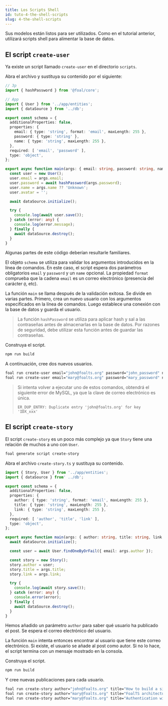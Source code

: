 ```yaml
---
title: Los Scripts Shell
id: tuto-4-the-shell-scripts
slug: 4-the-shell-scripts
---
```


Sus modelos están listos para ser utilizados. Como en el tutorial anterior, utilizará scripts shell para alimentar la base de datos.

## El script `create-user`

Ya existe un script llamado `create-user` en el directorio `scripts`.

Abra el archivo y sustituya su contenido por el siguiente:

```typescript
// 3p
import { hashPassword } from '@foal/core';

// App
import { User } from '../app/entities';
import { dataSource } from '../db';

export const schema = {
  additionalProperties: false,
  properties: {
    email: { type: 'string', format: 'email', maxLength: 255 },
    password: { type: 'string' },
    name: { type: 'string', maxLength: 255 },
  },
  required: [ 'email', 'password' ],
  type: 'object',
};

export async function main(args: { email: string, password: string, name?: string }) {
  const user = new User();
  user.email = args.email;
  user.password = await hashPassword(args.password);
  user.name = args.name ?? 'Unknown';
  user.avatar = '';

  await dataSource.initialize();

  try {
    console.log(await user.save());
  } catch (error: any) {
    console.log(error.message);
  } finally {
    await dataSource.destroy();
  }
}

```

Algunas partes de este código deberían resultarle familiares.

El objeto `schema` se utiliza para validar los argumentos introducidos en la línea de comandos. En este caso, el script espera dos parámetros obligatorios `email` y `password` y un `name` opcional. La propiedad `format` comprueba que la cadena `email` es un correo electrónico (presencia del carácter `@`, etc). 

La función `main` se llama después de la validación exitosa. Se divide en varias partes. Primero, crea un nuevo usuario con los argumentos especificados en la línea de comandos. Luego establece una conexión con la base de datos y guarda el usuario.

> La función `hashPassword` se utiliza para aplicar hash y sal a las contraseñas antes de almacenarlas en la base de datos. Por razones de seguridad, debe utilizar esta función antes de guardar las contraseñas.

Construya el script.

```bash
npm run build
```

A continuación, cree dos nuevos usuarios.

```bash
foal run create-user email="john@foalts.org" password="john_password" name="John"
foal run create-user email="mary@foalts.org" password="mary_password" name="Mary"
```

> Si intenta volver a ejecutar uno de estos comandos, obtendrá el siguiente error de MySQL, ya que la clave de correo electrónico es única.
>
> `ER_DUP_ENTRY: Duplicate entry 'john@foalts.org' for key 'IDX_xxx'`

## El script `create-story`

El script `create-story` es un poco más complejo ya que `Story` tiene una relación de muchos a uno con `User`.

```bash
foal generate script create-story
```

Abra el archivo `create-story.ts` y sustituya su contenido.

```typescript
import { Story, User } from '../app/entities';
import { dataSource } from' ../db';

export const schema = {
  additionalProperties: false,
  properties: {
    author: { type: 'string', format: 'email', maxLength: 255 },
    title: { type: 'string', maxLength: 255 },
    link: { type: 'string', maxLength: 255 },
  },
  required: [ 'author', 'title', 'link' ],
  type: 'object',
};

export async function main(args: { author: string, title: string, link: string }) {
  await dataSource.initialize();

  const user = await User.findOneByOrFail({ email: args.author });

  const story = new Story();
  story.author = user;
  story.title = args.title;
  story.link = args.link;

  try {
    console.log(await story.save());
  } catch (error: any) {
    console.error(error);
  } finally {
    await dataSource.destroy();
  }
}

```

Hemos añadido un parámetro `author` para saber qué usuario ha publicado el post. Se espera el correo electrónico del usuario.

La función `main` intenta entonces encontrar al usuario que tiene este correo electrónico. Si existe, el usuario se añade al post como autor. Si no lo hace, el script termina con un mensaje mostrado en la consola.

Construya el script.

```bash
npm run build
```

Y cree nuevas publicaciones para cada usuario.

```bash
foal run create-story author="john@foalts.org" title="How to build a simple to-do list" link="https://foalts.org/docs/tutorials/simple-todo-list/1-installation"
foal run create-story author="mary@foalts.org" title="FoalTS architecture overview" link="https://foalts.org/docs/architecture/architecture-overview"
foal run create-story author="mary@foalts.org" title="Authentication with Foal" link="https://foalts.org/docs/authentication-and-access-control/quick-start"
```
